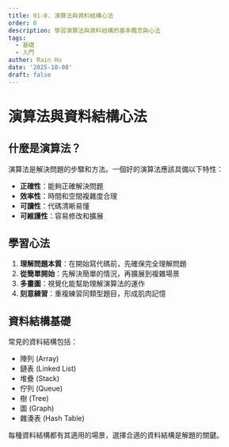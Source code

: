 ```yaml
---
title: 01-0. 演算法與資料結構心法
order: 0
description: 學習演算法與資料結構的基本概念與心法
tags:
  - 基礎
  - 入門
author: Rain Hu
date: '2025-10-08'
draft: false
---
```


# 演算法與資料結構心法

## 什麼是演算法？

演算法是解決問題的步驟和方法。一個好的演算法應該具備以下特性：

- **正確性**：能夠正確解決問題
- **效率性**：時間和空間複雜度合理
- **可讀性**：代碼清晰易懂
- **可維護性**：容易修改和擴展

## 學習心法

1. **理解問題本質**：在開始寫代碼前，先確保完全理解問題
2. **從簡單開始**：先解決簡單的情況，再擴展到複雜場景
3. **多畫圖**：視覺化能幫助理解演算法的運作
4. **刻意練習**：重複練習同類型題目，形成肌肉記憶

## 資料結構基礎

常見的資料結構包括：

- 陣列 (Array)
- 鏈表 (Linked List)
- 堆疊 (Stack)
- 佇列 (Queue)
- 樹 (Tree)
- 圖 (Graph)
- 雜湊表 (Hash Table)

每種資料結構都有其適用的場景，選擇合適的資料結構是解題的關鍵。
